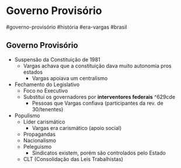 # Governo Provisório
#governo-provisório #história #era-vargas #brasil 
## Governo Provisório
- Suspensão da Constituição de 1981
	- Vargas achava que a constituição dava muito autonomia pros estados
		- Vargas apoiava um centralismo
- Fechamento do Legislativo
	- Foco no Executivo
	- Substitui os governadores por **interventores federais** ^629cde
		- Pessoas que Vargas confiava (participantes da rev. de 30/tenentes)
- Populismo
	- Líder carismático
		- Vargas era carismático (apoio social)
	- Propagandas
	- Nacionalismo
	- Peleguismo
		- Sindicatos existem, porém são controlados pelo Estado
	- CLT (Consolidação das Leis Trabalhistas)